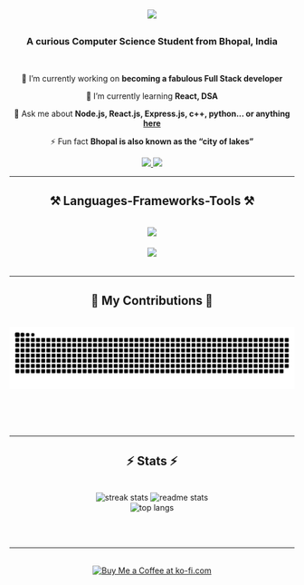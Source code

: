 

<h1 align="center">
    <img src="https://readme-typing-svg.herokuapp.com/?font=Righteous&size=35&center=true&vCenter=true&width=500&height=70&duration=4000&lines=Hi+There!+👋;+I'm+Ashhar+Khan!;" />
</h1>

<h3 align="center">A curious Computer Science Student from Bhopal, India</h3>

<br/>

<div align="center">
  
🔭 I’m currently working on **becoming a fabulous Full Stack developer**
 
🌱 I’m currently learning **React, DSA**

💬 Ask me about **Node.js, React.js, Express.js, c++, python... or anything [here](https://www.linkedin.com/in/mohd-ashhar-khan-728a912a1/)**

⚡ Fun fact **Bhopal is also known as the “city of lakes”**

 </div>
 
<div align="center"> 
  <a href="mailto:ashhar2003.khan@gmail.com">
    <img src="https://img.shields.io/badge/Gmail-333333?style=for-the-badge&logo=gmail&logoColor=red" />
  </a>
  <a href="https://www.linkedin.com/in/mohd-ashhar-khan-728a912a1/" target="_blank">
    <img src="https://img.shields.io/badge/LinkedIn-0077B5?style=for-the-badge&logo=linkedin&logoColor=white" target="_blank" />
  </a>
 <!-- sqlite, safari, google-chrome are other good icon options -->
  </a>
</div>

 <hr/>
 
<h2 align="center">⚒️ Languages-Frameworks-Tools ⚒️</h2>
<br/>
<div align="center">
    <img src="https://skillicons.dev/icons?i=react,bootstrap,html,css,vscode,github,tailwind,git," /><br><br>
    <img src="https://skillicons.dev/icons?i=nodejs,python,javascript,express,mongodb,c++" /><br>
</div>

<br/>
<hr/>

<div align="center">
  <h2>💼 My Contributions 💼</h2>
  <br>
  <img alt="snake eating my contributions" src="https://raw.githubusercontent.com/coderashhar/coderashhar/output/github-contribution-grid-snake.svg" />
  
  <br/><br/><br/>
</div>

<hr/>

<h2 align="center">⚡ Stats ⚡</h2>
<br>
<div align=center>
  <img width=390 src="https://github-readme-streak-stats-salesp07.vercel.app/?user=salesp07&count_private=true&theme=react&border_radius=10" alt="streak stats"/>
  <img width=390 src="https://github-readme-stats-salesp07.vercel.app/api?username=salesp07&count_private=true&show_icons=true&theme=react&rank_icon=github&border_radius=10" alt="readme stats" />
  <br/>
  <img width=325 align="center" src="https://github-readme-stats-salesp07.vercel.app/api/top-langs/?username=salesp07&hide=HTML&langs_count=8&layout=compact&theme=react&border_radius=10&size_weight=0.5&count_weight=0.5&exclude_repo=github-readme-stats" alt="top langs" />
</div>

<br/><br/>

<hr/>

<br/>

<div align="center">
<a href='https://ko-fi.com/V7V4RAK9C' target='_blank'><img height='64' style='border:0px;height:64px;' src='https://storage.ko-fi.com/cdn/kofi1.png?v=3' border='0' alt='Buy Me a Coffee at ko-fi.com' /></a>
</div>

<br/>
